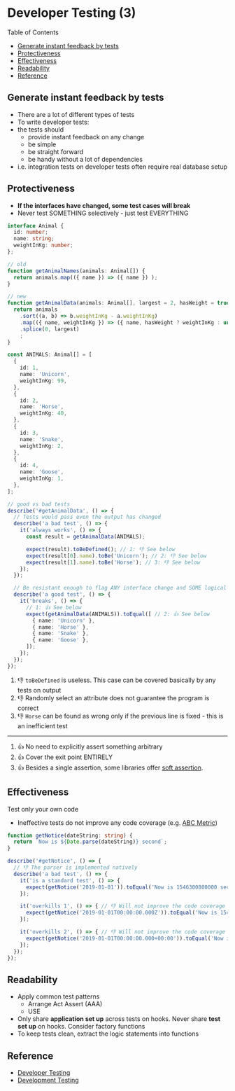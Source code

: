 # Developer Testing (3) <!-- omit in toc -->

Table of Contents

- [Generate instant feedback by tests](#generate-instant-feedback-by-tests)
- [Protectiveness](#protectiveness)
- [Effectiveness](#effectiveness)
- [Readability](#readability)
- [Reference](#reference)

## Generate instant feedback by tests

- There are a lot of different types of tests
- To write developer tests:
- the tests should
  - provide instant feedback on any change
  - be simple
  - be straight forward
  - be handy without a lot of dependencies
- i.e. integration tests on developer tests often require real database setup

## Protectiveness

- **If the interfaces have changed, some test cases will break**
- Never test SOMETHING selectively - just test EVERYTHING

```typescript
interface Animal {
  id: number;
  name: string;
  weightInKg: number;
};

// old
function getAnimalNames(animals: Animal[]) {
  return animals.map(({ name }) => ({ name }) );
}

// new
function getAnimalData(animals: Animal[], largest = 2, hasWeight = true) {
  return animals
    .sort((a, b) => b.weightInKg - a.weightInKg)
    .map(({ name, weightInKg }) => ({ name, hasWeight ? weightInKg : undefined }))
    .splice(0, largest)
    ;
}

const ANIMALS: Animal[] = [
  {
    id: 1,
    name: 'Unicorn',
    weightInKg: 99,
  },
  {
    id: 2,
    name: 'Horse',
    weightInKg: 40,
  },
  {
    id: 3,
    name: 'Snake',
    weightInKg: 2,
  },
  {
    id: 4,
    name: 'Goose',
    weightInKg: 1,
  },
];

// good vs bad tests
describe('#getAnimalData', () => {
  // Tests would pass even the output has changed
  describe('a bad test', () => {
    it('always works', () => {
      const result = getAnimalData(ANIMALS);

      expect(result).toBeDefined(); // 1: 👎 See below
      expect(result[0].name).toBe('Unicorn'); // 2: 👎 See below
      expect(result[1].name).toBe('Horse'); // 3: 👎 See below
    });
  });

  // Be resistant enough to flag ANY interface change and SOME logical change
  describe('a good test', () => {
    it('breaks', () => {
      // 1: 👍 See below
      expect(getAnimalData(ANIMALS)).toEqual([ // 2: 👍 See below
        { name: 'Unicorn' },
        { name: 'Horse' },
        { name: 'Snake' },
        { name: 'Goose' },
      ]);
    });
  });
});
```

1. 👎 `toBeDefined` is useless. This case can be covered basically by any tests on output
2. 👎 Randomly select an attribute does not guarantee the program is correct
3. 👎 `Horse` can be found as wrong only if the previous line is fixed - this is an inefficient test

---

1. 👍 No need to explicitly assert something arbitrary
2. 👍 Cover the exit point ENTIRELY
3. 👍 Besides a single assertion, some libraries offer [soft assertion](https://playwright.dev/docs/test-assertions#soft-assertions).

## Effectiveness

Test only your own code
- Ineffective tests do not improve any code coverage (e.g. [ABC Metric](https://en.wikipedia.org/wiki/ABC_Software_Metric))

```typescript
function getNotice(dateString: string) {
  return `Now is ${Date.parse(dateString)} second`;
}

describe('#getNotice', () => {
  // 👎 The parser is implemented natively
  describe('a bad test', () => {
    it('is a standard test', () => {
      expect(getNotice('2019-01-01')).toEqual('Now is 1546300800000 second');
    });

    it('overkills 1', () => { // 👎 Will not improve the code coverage
      expect(getNotice('2019-01-01T00:00:00.000Z')).toEqual('Now is 1546300800000 second');
    });

    it('overkills 2', () => { // 👎 Will not improve the code coverage
      expect(getNotice('2019-01-01T00:00:00.000+00:00')).toEqual('Now is 1546300800000 second');
    });
  });
});
```

## Readability

- Apply common test patterns
  - Arrange Act Assert (AAA)
  - USE
- Only share **application set up** across tests on hooks. Never share **test set up** on hooks. Consider factory functions
- To keep tests clean, extract the logic statements into functions

## Reference

- [Developer Testing](https://developertesting.rocks "https://developertesting.rocks")
- [Development Testing](https://en.wikipedia.org/wiki/Development_testing "https://en.wikipedia.org/wiki/Development_testing")
